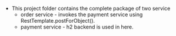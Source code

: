 - This project folder contains the complete package of two service
    - order service - invokes the payment service using RestTemplate.postForObject().
    - payment service - h2 backend is used in here.
